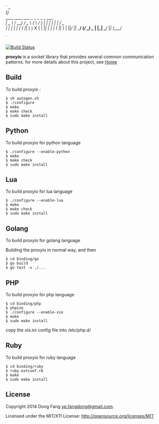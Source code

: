 `
                                           _       
                                          (_)      
     ____    ____   ___    _   _   _   _   _    ___  
    |  _ \  /  __) / _ \  ( \ / ) | | | | | |  / _ \
    | | | | | |   ( |_| )  ) X (  | |_| | | | ( |_| )
    | ||_/  |_|    \___/  (_/ \_)  \__  | |_|  \___/
    |_|                           (____/        

`

[![Build Status](https://api.travis-ci.org/pipul/xio.png?branch=master)](https://travis-ci.org/pipul/xio)

**proxyio** is a socket library that provides several common communication patterns. for more details about this project, see [Home](http://proxyio.org)

## Build

To build proxyio :

    $ sh autogen.sh
    $ ./configure
    $ make
	$ make check
    $ sudo make install

## Python

To build proxyio for python language

	$ ./configure --enable-python
	$ make
	$ make check
	$ sudo make install

## Lua

To build proxyio for lua language

	$ ./configure --enable-lua
	$ make
	$ make check
	$ sudo make install

## Golang

To build proxyio for golang language

Building the proxyio in normal way, and then

	$ cd binding/go
	$ go build
	$ go test -v ./...

## PHP

To build proxyio for php language

	$ cd binding/php
	$ phpize
	$ ./configure --enable-xio
	$ make
	$ sudo make install

copy the xio.ini config file into /etc/php.d/

## Ruby

To build proxyio for ruby language

	$ cd binding/ruby
	$ ruby extconf.rb
	$ make
	$ sudo make install

## License

Copyright 2014 Dong Fang <yp.fangdong@gmail.com>.

Licensed under the MIT/X11 License: http://opensource.org/licenses/MIT
